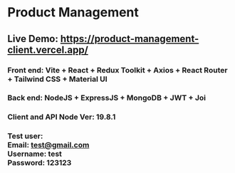 # Product Management

## Live Demo: https://product-management-client.vercel.app/

### Front end: Vite + React + Redux Toolkit + Axios + React Router + Tailwind CSS + Material UI

### Back end: NodeJS + ExpressJS + MongoDB + JWT + Joi

### Client and API Node Ver: 19.8.1

### Test user: <br> Email: test@gmail.com <br> Username: test <br> Password: 123123
